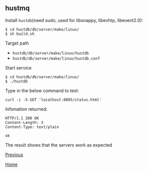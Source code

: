 hustmq
--

Install `hustdb`(need sudo, used for libsnappy, libevhtp, libevent2.0): 

    $ cd hustdb/db/server/make/linux/
    $ sh build.sh

Target path

* `hustdb/db/server/make/linux/hustdb`
* `hustdb/db/server/make/linux/hustdb.conf`

Start service

    $ cd hustdb/db/server/make/linux/
    $ ./hustdb

Type in the below command to test:

    curl -i -X GET 'localhost:8085/status.html'

Infomation returned:

    HTTP/1.1 200 OK
	Content-Length: 3
	Content-Type: text/plain

	ok

The result shows that the servers work as expected

[Previous](index.md)

[Home](../index.md)